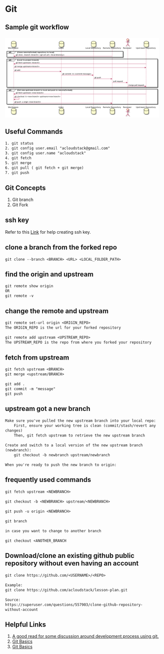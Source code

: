 
# Git

## Sample git workflow
### ![alt text](./git_wf.png "Sample git workflow")


## Useful Commands
    1. git status
    2. git config user.email "acloudstack@gmail.com"
    3. git config user.name "acloudstack"
    4. git fetch
    5. git merge
    6. git pull ( git fetch + git merge)
    7. git push

## Git Concepts
1. Git branch 
2. Git Fork

## ssh key

Refer to this [Link](https://help.github.com/en/github/authenticating-to-github/generating-a-new-ssh-key-and-adding-it-to-the-ssh-agent) for help creating ssh key.

## clone a branch from the forked repo
    git clone --branch <BRANCH> <URL> <LOCAL_FOLDER_PATH>

## find the origin and upstream
    git remote show origin 
    OR
    git remote -v

## change the remote and upstream
    git remote set-url origin <ORIGIN_REPO>
    The ORIGIN_REPO is the url for your forked repository

    git remote add upstream <UPSTREAM_REPO>
    The UPSTREAM_REPO is the repo from where you forked your repository

## fetch from upstream 
    git fetch upstream <BRANCH>
    git merge <upstream/BRANCH>

    git add .
    git commit -m "message"
    git push 


## upstream got a new branch


    Make sure you've pulled the new upstream branch into your local repo:
        First, ensure your working tree is clean (commit/stash/revert any changes)
        Then, git fetch upstream to retrieve the new upstream branch

    Create and switch to a local version of the new upstream branch (newbranch):
        git checkout -b newbranch upstream/newbranch

    When you're ready to push the new branch to origin:
    
## frequently used commands
    git fetch upstream <NEWBRANCH>
    
    git checkout -b <NEWBRANCH> upstream/<NEWBRANCH>
    
    git push -u origin <NEWBRANCH>
    
    git branch 
  
    in case you want to change to another branch 

    git checkout <ANOTHER_BRANCH

## Download/clone an existing github public repository without even having an account
    git clone https://github.com/<USERNAME>/<REPO> 

    Example: 
    git clone https://github.com/acloudstack/lesson-plan.git

    Source:
    https://superuser.com/questions/557903/clone-github-repository-without-account
    
## Helpful Links
1. [A good read for some discussion around development process using git.](https://livablesoftware.com/development-process-in-github-basic-infographic/)
2. [Git Basics](https://www.freecodecamp.org/news/learn-the-basics-of-git-in-under-10-minutes-da548267cc91/)
3. [Git Basics](https://www.atlassian.com/git/tutorials/learn-git-with-bitbucket-cloud)
